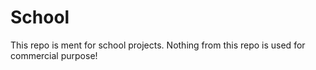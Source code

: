 # School

This repo is ment for school projects. Nothing from this repo is used for commercial purpose!

